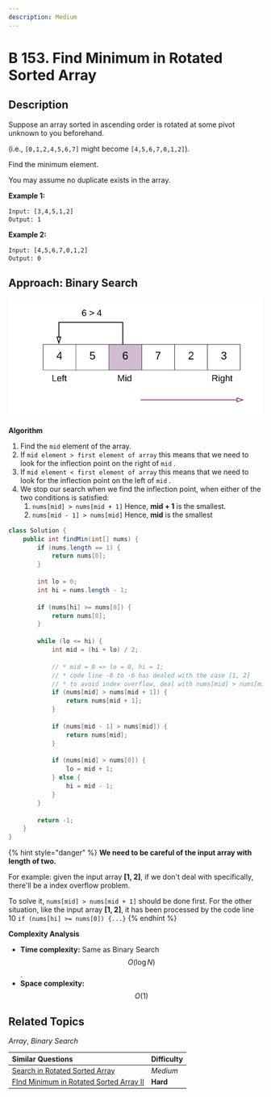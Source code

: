 ```yaml
---
description: Medium
---
```


# B 153. Find Minimum in Rotated Sorted Array

## Description

Suppose an array sorted in ascending order is rotated at some pivot unknown to you beforehand.

\(i.e.,  `[0,1,2,4,5,6,7]` might become  `[4,5,6,7,0,1,2]`\).

Find the minimum element.

You may assume no duplicate exists in the array.

**Example 1:**

```text
Input: [3,4,5,1,2] 
Output: 1
```

**Example 2:**

```text
Input: [4,5,6,7,0,1,2]
Output: 0
```

## Approach: Binary Search

![](../../../.gitbook/assets/image%20%2813%29.png)

**Algorithm**

1. Find the `mid` element of the array.
2. If `mid element > first element of array` this means that we need to look for the inflection point on the right of `mid` .
3. If `mid element < first element of array` this means that we need to look for the inflection point on the left of `mid` .
4. We stop our search when we find the inflection point, when either of the two conditions is satisfied:
   1. `nums[mid] > nums[mid + 1]`  Hence, **mid + 1** is the smallest.
   2. `nums[mid - 1] > nums[mid]`  Hence, **mid** is the smallest

```java
class Solution {
    public int findMin(int[] nums) {
        if (nums.length == 1) {
            return nums[0];
        }

        int lo = 0;
        int hi = nums.length - 1;

        if (nums[hi] >= nums[0]) {
            return nums[0];
        }

        while (lo <= hi) {
            int mid = (hi + lo) / 2;

            // * mid = 0 => lo = 0, hi = 1;
            // * code line -8 to -6 has dealed with the case [1, 2]
            // * to avoid index overflow, deal with nums[mid] > nums[mid + 1] first;
            if (nums[mid] > nums[mid + 1]) {
                return nums[mid + 1];
            }

            if (nums[mid - 1] > nums[mid]) {
                return nums[mid];
            }

            if (nums[mid] > nums[0]) {
                lo = mid + 1;
            } else {
                hi = mid - 1;
            }
        }

        return -1;
    }
}
```

{% hint style="danger" %}
**We need to be careful of the input array with length of two.** 

For example: given the input array **\[1, 2\]**, if we don't deal with specifically, there'll be a index overflow problem.

To solve it, `nums[mid] > nums[mid + 1]`   should be done first. For the other situation, like the input array **\[1, 2\]**, it has been processed by the code line 10 `if (nums[hi] >= nums[0]) {...}`
{% endhint %}

**Complexity Analysis**

* **Time complexity:** Same as Binary Search $$O(\log ⁡ N)$$.
* **Space complexity:** $$O(1)$$

## Related Topics

_Array_, _Binary Search_

| Similar Questions | Difficulty |
| :--- | :--- |
| [Search in Rotated Sorted Array](../1-100/b-33.-search-in-rotated-sorted-array.md) | _Medium_ |
| [FInd Minimum in Rotated Sorted Array II](a-154.-find-minimum-in-rotated-sorted-array-ii.md) | **Hard** |


